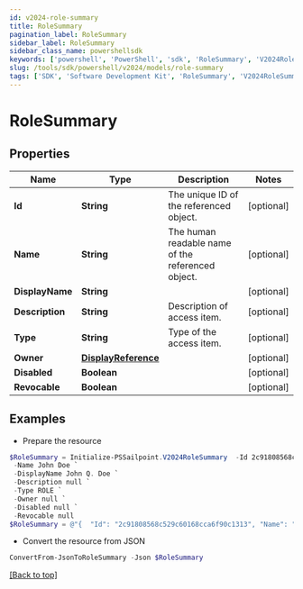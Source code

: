 ```yaml
---
id: v2024-role-summary
title: RoleSummary
pagination_label: RoleSummary
sidebar_label: RoleSummary
sidebar_class_name: powershellsdk
keywords: ['powershell', 'PowerShell', 'sdk', 'RoleSummary', 'V2024RoleSummary'] 
slug: /tools/sdk/powershell/v2024/models/role-summary
tags: ['SDK', 'Software Development Kit', 'RoleSummary', 'V2024RoleSummary']
---
```



# RoleSummary

## Properties

Name | Type | Description | Notes
------------ | ------------- | ------------- | -------------
**Id** | **String** | The unique ID of the referenced object. | [optional] 
**Name** | **String** | The human readable name of the referenced object. | [optional] 
**DisplayName** | **String** |  | [optional] 
**Description** | **String** | Description of access item. | [optional] 
**Type** | **String** | Type of the access item. | [optional] 
**Owner** | [**DisplayReference**](display-reference) |  | [optional] 
**Disabled** | **Boolean** |  | [optional] 
**Revocable** | **Boolean** |  | [optional] 

## Examples

- Prepare the resource
```powershell
$RoleSummary = Initialize-PSSailpoint.V2024RoleSummary  -Id 2c91808568c529c60168cca6f90c1313 `
 -Name John Doe `
 -DisplayName John Q. Doe `
 -Description null `
 -Type ROLE `
 -Owner null `
 -Disabled null `
 -Revocable null
$RoleSummary = @"{  "Id": "2c91808568c529c60168cca6f90c1313", "Name": "John Doe", "DisplayName": "John Q. Doe", "Description": "null", "Type": "ROLE", "Owner": null, "Disabled": null, "Revocable": null }"@
```

- Convert the resource from JSON
```powershell
ConvertFrom-JsonToRoleSummary -Json $RoleSummary
```


[[Back to top]](#) 

